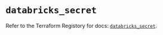 # `databricks_secret`

Refer to the Terraform Registory for docs: [`databricks_secret`](https://registry.terraform.io/providers/databricks/databricks/1.33.0/docs/resources/secret).
